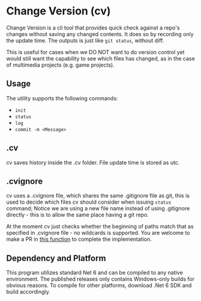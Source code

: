 # Change Version (cv)

Change Version is a cli tool that provides quick check against a repo's changes without saving any changed contents. It does so by recording only the update time. The outputs is just like `git status`, without diff.

This is useful for cases when we DO NOT want to do version control yet would still want the capability to see which files has changed, as in the case of multimedia projects (e.g. game projects).

## Usage

The utility supports the following commands:

- `init`
- `status`
- `log`
- `commit -m <Message>`

## .cv

cv saves history inside the .cv folder. File update time is stored as utc.

## .cvignore

cv uses a .cvignore file, which shares the same .gitignore file as git, this is used to decide which files cv should consider when issuing `status` command; Notice we are using a new file name instead of using .gitignore directly - this is to allow the same place having a git repo.

At the moment cv just checks whether the beginning of paths match that as specified in .cvignore file - no wildcards is supported. You are welcome to make a PR in [this function](https://github.com/chaojian-zhang/cv/blob/91f711abcf1ba6d6a37ab8d3dc9c2d79ee694cc9/Program.cs#L344) to complete the implementation.

## Dependency and Platform

This program utilizes standard Net 6 and can be compiled to any native environment. The published releases only contains Windows-only builds for obvious reasons. To compile for other platforms, download .Net 6 SDK and build accordingly.

